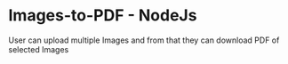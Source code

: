 # Images-to-PDF - NodeJs
User can upload multiple Images and from that they can download PDF of selected Images
